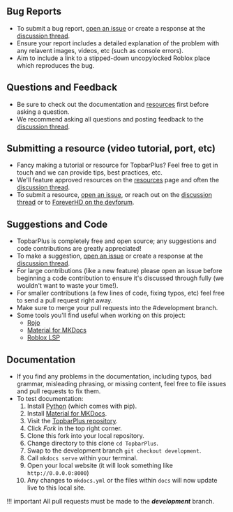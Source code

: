 [discussion thread]: https://devforum.roblox.com/t/topbarplus-v2-construct-dynamic-and-intuitive-topbar-icons/1017485
[resources]: https://1foreverhd.github.io/TopbarPlus/resources/
[Python]: https://www.python.org/
[Material for MKDocs]: https://squidfunk.github.io/mkdocs-material/
[ForeverHD on the devforum]: https://devforum.roblox.com/u/ForeverHD/summary
[TopbarPlus repository]: https://github.com/1ForeverHD/TopbarPlus
[open an issue]: https://github.com/1ForeverHD/TopbarPlus/issues

## Bug Reports
- To submit a bug report, [open an issue] or create a response at the [discussion thread].
- Ensure your report includes a detailed explanation of the problem with any relavent images, videos, etc (such as console errors).
- Aim to include a link to a stipped-down uncopylocked Roblox place which reproduces the bug.

## Questions and Feedback
- Be sure to check out the documentation and [resources] first before asking a question.
- We recommend asking all questions and posting feedback to the [discussion thread].

## Submitting a resource (video tutorial, port, etc)
- Fancy making a tutorial or resource for TopbarPlus? Feel free to get in touch and we can provide tips, best practices, etc.
- We'll feature approved resources on the [resources] page and often the [discussion thread].
- To submit a resource, [open an issue], or reach out on the [discussion thread] or to [ForeverHD on the devforum].

## Suggestions and Code
- TopbarPlus is completely free and open source; any suggestions and code contributions are greatly appreciated!
- To make a suggestion, [open an issue] or create a response at the [discussion thread].
- For large contributions (like a new feature) please open an issue before beginning a code contribution to ensure it's discussed through fully (we wouldn't want to waste your time!).
- For smaller contributions (a few lines of code, fixing typos, etc) feel free to send a pull request right away.
- Make sure to merge your pull requests into the #development branch.
- Some tools you'll find useful when working on this project:
    - [Rojo](https://rojo.space/docs/)
    - [Material for MKDocs]
    - [Roblox LSP](https://devforum.roblox.com/t/roblox-lsp-full-intellisense-for-roblox-and-luau/717745)

## Documentation
- If you find any problems in the documentation, including typos, bad grammar, misleading phrasing, or missing content, feel free to file issues and pull requests to fix them.
- To test documentation:
    1. Install [Python] (which comes with pip).
    2. Install [Material for MKDocs].
    3. Visit the [TopbarPlus repository].
    4. Click *Fork* in the top right corner.
    5. Clone this fork into your local repository.
    6. Change directory to this clone ``cd TopbarPlus``.
    7. Swap to the development branch ``git checkout development``.
    8. Call ``mkdocs serve`` within your terminal.
    9. Open your local website (it will look something like ``http://0.0.0.0:8000``)
    10. Any changes to ``mkdocs.yml`` or the files within ``docs`` will now update live to this local site.
   
!!! important
    All pull requests must be made to the ***development*** branch.
